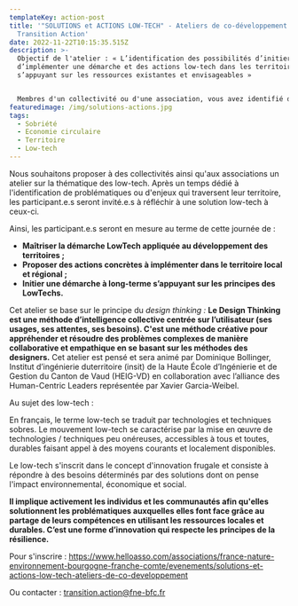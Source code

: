 ```yaml
---
templateKey: action-post
title: '"SOLUTIONS et ACTIONS LOW-TECH" - Ateliers de co-développement -
  Transition Action'
date: 2022-11-22T10:15:35.515Z
description: >-
  Objectif de l'atelier : « L’identification des possibilités d’initier et
  d’implémenter une démarche et des actions low-tech dans les territoires en
  s’appuyant sur les ressources existantes et envisageables »


  Membres d'un collectivité ou d'une association, vous avez identifié des problématiques de transition sur votre territoire ? Venez échanger et construire une solution low-tech à celle-ci en participant à un atelier de codéveloppement à Quetigny le 10 février 2023.
featuredimage: /img/solutions-actions.jpg
tags:
  - Sobriété
  - Economie circulaire
  - Territoire
  - Low-tech
---
```

<!--StartFragment-->

Nous souhaitons proposer à des collectivités ainsi qu'aux associations un atelier sur la thématique des low-tech. Après un temps dédié à l'identification de problématiques ou d'enjeux qui traversent leur territoire, les participant.e.s seront invité.e.s à réfléchir à une solution low-tech à ceux-ci.

Ainsi, les participant.e.s seront en mesure au terme de cette journée de :

* **Maîtriser la démarche LowTech appliquée au développement des territoires ;**
* **Proposer des actions concrètes à implémenter dans le territoire local et régional ;**
* **Initier une démarche à long-terme s’appuyant sur les principes des LowTechs.**

Cet atelier se base sur le principe du *design thinking :* **Le Design Thinking est une méthode d’intelligence collective centrée sur l’utilisateur (ses usages, ses attentes, ses besoins). C'est une méthode créative pour appréhender et résoudre des problèmes complexes de manière collaborative et empathique en se basant sur les méthodes des designers.** Cet atelier est pensé et sera animé par Dominique Bollinger, Institut d’ingénierie duterritoire (insit) de la Haute École d’Ingénierie et de Gestion du Canton de Vaud (HEIG-VD) en collaboration avec l’alliance des Human-Centric Leaders représentée par Xavier Garcia-Weibel.

Au sujet des low-tech :

En français, le terme low-tech se traduit par technologies et techniques sobres. Le mouvement low-tech se caractérise par la mise en œuvre de technologies / techniques peu onéreuses, accessibles à tous et toutes, durables faisant appel à des moyens courants et localement disponibles.

Le low-tech s'inscrit dans le concept d'innovation frugale et consiste à répondre à des besoins déterminés par des solutions dont on pense l'impact environnemental, économique et social. 

**Il implique activement les individus et les communautés afin qu'elles solutionnent les problématiques auxquelles elles font face grâce au partage de leurs compétences en utilisant les ressources locales et durables. C’est une forme d’innovation qui respecte les principes de la [](https://youmatter.world/fr/definition/resilience-definition/)résilience.**

<!--EndFragment-->

Pour s'inscrire : <https://www.helloasso.com/associations/france-nature-environnement-bourgogne-franche-comte/evenements/solutions-et-actions-low-tech-ateliers-de-co-developpement>

Ou contacter : transition.action@fne-bfc.fr